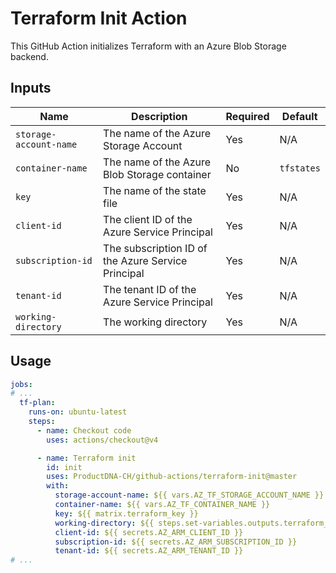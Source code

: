 # Terraform Init Action

This GitHub Action initializes Terraform with an Azure Blob Storage backend.

## Inputs

| Name                  | Description                                        | Required | Default     |
|-----------------------|----------------------------------------------------|----------|-------------|
| `storage-account-name`| The name of the Azure Storage Account              | Yes      | N/A         |
| `container-name`      | The name of the Azure Blob Storage container       | No       | `tfstates`  |
| `key`                 | The name of the state file                         | Yes      | N/A         |
| `client-id`           | The client ID of the Azure Service Principal       | Yes      | N/A         |
| `subscription-id`     | The subscription ID of the Azure Service Principal | Yes      | N/A         |
| `tenant-id`           | The tenant ID of the Azure Service Principal       | Yes      | N/A         |
| `working-directory`   | The working directory                              | Yes      | N/A         |

## Usage

```yaml
jobs:
# ...
  tf-plan:
    runs-on: ubuntu-latest
    steps:
      - name: Checkout code
        uses: actions/checkout@v4

      - name: Terraform init
        id: init
        uses: ProductDNA-CH/github-actions/terraform-init@master
        with:
          storage-account-name: ${{ vars.AZ_TF_STORAGE_ACCOUNT_NAME }}
          container-name: ${{ vars.AZ_TF_CONTAINER_NAME }}
          key: ${{ matrix.terraform_key }}
          working-directory: ${{ steps.set-variables.outputs.terraform_path }}
          client-id: ${{ secrets.AZ_ARM_CLIENT_ID }}
          subscription-id: ${{ secrets.AZ_ARM_SUBSCRIPTION_ID }}
          tenant-id: ${{ secrets.AZ_ARM_TENANT_ID }}
# ...
```
